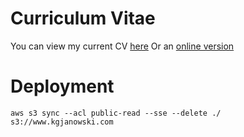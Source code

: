 # Curriculum Vitae

You can view my current CV [here](https://github.com/kamiljano/curriculumvitae/blob/master/Kamil%20Janowski%20-%20Curriculum%20Vitae.pdf)
Or an [online version](http://resume.kgjanowski.com)

# Deployment

```
aws s3 sync --acl public-read --sse --delete ./ s3://www.kgjanowski.com
```